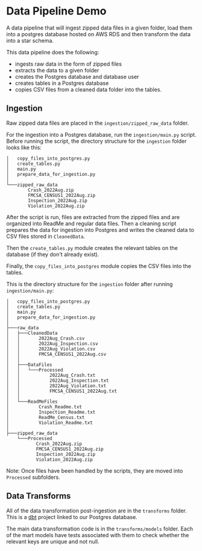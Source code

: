 # Data Pipeline Demo

A data pipeline that will ingest zipped data files in a given folder, load them into a postgres database hosted on AWS RDS and then transform the data into a star schema.

This data pipeline does the following:
- ingests raw data in the form of zipped files
- extracts the data to a given folder
- creates the Postgres database and database user
- creates tables in a Postgres database
- copies CSV files from a cleaned data folder into the tables.

## Ingestion

Raw zipped data files are placed in the `ingestion/zipped_raw_data` folder. 

For the ingestion into a Postgres database, run the `ingestion/main.py` script. Before running the script, the directory structure for the `ingestion` folder looks like this:

```
│   copy_files_into_postgres.py
│   create_tables.py
│   main.py
│   prepare_data_for_ingestion.py
│
└───zipped_raw_data
        Crash_2022Aug.zip
        FMCSA_CENSUS1_2022Aug.zip
        Inspection_2022Aug.zip
        Violation_2022Aug.zip
```

After the script is run, files are extracted from the zipped files and are organized into ReadMe and regular data files. Then a cleaning script prepares the data for ingestion into Postgres and writes the cleaned data to CSV files stored in `CleanedData`.  

Then the `create_tables.py` module creates the relevant tables on the database (if they don't already exist).

Finally, the `copy_files_into_postgres` module copies the CSV files into the tables.

This is the directory structure for the `ingestion` folder after running `ingestion/main.py`:
```
│   copy_files_into_postgres.py
│   create_tables.py
│   main.py
│   prepare_data_for_ingestion.py
│
├───raw_data
│   ├───CleanedData
│   │       2022Aug_Crash.csv
│   │       2022Aug_Inspection.csv
│   │       2022Aug_Violation.csv
│   │       FMCSA_CENSUS1_2022Aug.csv
│   │
│   ├───DataFiles
│   │   └───Processed
│   │           2022Aug_Crash.txt
│   │           2022Aug_Inspection.txt
│   │           2022Aug_Violation.txt
│   │           FMCSA_CENSUS1_2022Aug.txt
│   │
│   └───ReadMeFiles
│           Crash_Readme.txt
│           Inspection_Readme.txt
│           ReadMe_Census.txt
│           Violation_Readme.txt
│
├───zipped_raw_data
    └───Processed
           Crash_2022Aug.zip
           FMCSA_CENSUS1_2022Aug.zip
           Inspection_2022Aug.zip
           Violation_2022Aug.zip
```

Note: Once files have been handled by the scripts, they are moved into `Processed` subfolders.

## Data Transforms

All of the data transformation post-ingestion are in the `transforms` folder. This is a [dbt](https://docs.getdbt.com/docs/) project linked to our Postgres database.

The main data transformation code is in the `transforms/models` folder. Each of the mart models have tests associated with them to check whether the relevant keys are unique and not null.

